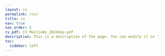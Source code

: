 ```yaml
---
layout: cv
permalink: /cv/
title: cv
nav: true
nav_order: 5
cv_pdf: CV_MeiliuWu_2024Sep.pdf
description: This is a description of the page. You can modify it in '_pages/cv.md'. You can also change or remove the top pdf download button.
toc:
  sidebar: left
---
```

